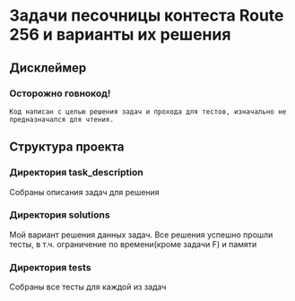 # Задачи песочницы контеста Route 256 и варианты их решения
## Дисклеймер
### Осторожно говнокод!
```
Код написан с целью решения задач и прохода для тестов, изначально не предназначался для чтения.
```
## Структура проекта
### Директория task_description
Собраны описания задач для решения
### Директория solutions
Мой вариант решения данных задач.
Все решения успешно прошли тесты, в т.ч. ограничение по времени(кроме задачи F) и памяти
### Директория tests
Собраны все тесты для каждой из задач
